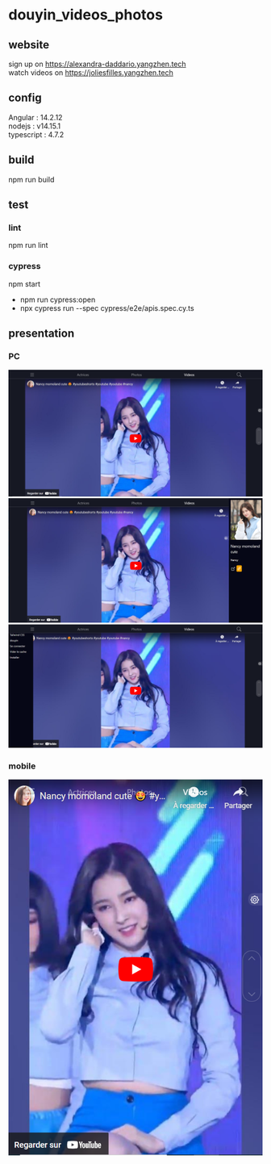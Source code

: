 # douyin_videos_photos

## website
sign up on <a href="https://alexandra-daddario.yangzhen.tech/logup" target="_blank">https://alexandra-daddario.yangzhen.tech</a><br>
watch videos on <a href="https://joliesfilles.yangzhen.tech/videos" target="_blank">https://joliesfilles.yangzhen.tech</a><br>

## config
Angular : 14.2.12<br>
nodejs : v14.15.1<br>
typescript : 4.7.2<bt>

## build
npm run build

## test
### lint
npm run lint

### cypress
npm start
- npm run cypress:open
- npx cypress run --spec cypress/e2e/apis.spec.cy.ts

## presentation
### PC
<img src="docs/md/1.png" alt=""><br>
<img src="docs/md/2.png" alt=""><br>
<img src="docs/md/4.png" alt=""><br>

### mobile
<img src="docs/md/3.png" alt=""><br>
